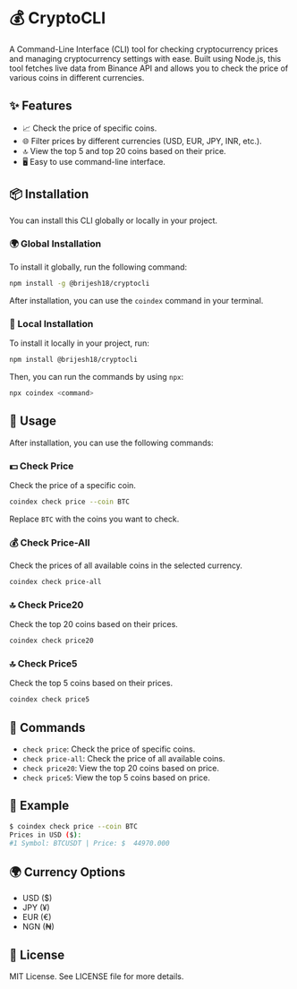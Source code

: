 # 💰 CryptoCLI

A Command-Line Interface (CLI) tool for checking cryptocurrency prices and managing cryptocurrency settings with ease. Built using Node.js, this tool fetches live data from Binance API and allows you to check the price of various coins in different currencies.

## ✨ Features

- 📈 Check the price of specific coins.
- 🌐 Filter prices by different currencies (USD, EUR, JPY, INR, etc.).
- 🔝 View the top 5 and top 20 coins based on their price.
- 🖥️ Easy to use command-line interface.

## 📦 Installation

You can install this CLI globally or locally in your project.

### 🌍 Global Installation

To install it globally, run the following command:

```bash
npm install -g @brijesh18/cryptocli
```

After installation, you can use the `coindex` command in your terminal.

### 📂 Local Installation

To install it locally in your project, run:

```bash
npm install @brijesh18/cryptocli
```

Then, you can run the commands by using `npx`:

```bash
npx coindex <command>
```

## 🚀 Usage

After installation, you can use the following commands:

### 💵 Check Price

Check the price of a specific coin.

```bash
coindex check price --coin BTC
```

Replace `BTC` with the coins you want to check.

### 💰 Check Price-All

Check the prices of all available coins in the selected currency.

```bash
coindex check price-all
```

### 🔝 Check Price20

Check the top 20 coins based on their prices.

```bash
coindex check price20
```

### 🔝 Check Price5

Check the top 5 coins based on their prices.

```bash
coindex check price5
```

## 📜 Commands

- `check price`: Check the price of specific coins.
- `check price-all`: Check the price of all available coins.
- `check price20`: View the top 20 coins based on price.
- `check price5`: View the top 5 coins based on price.

## 📝 Example

```bash
$ coindex check price --coin BTC
Prices in USD ($):
#1 Symbol: BTCUSDT | Price: $  44970.000
```

## 🌍 Currency Options

- USD ($)
- JPY (¥)
- EUR (€)
- NGN (₦)

## 📄 License

MIT License. See LICENSE file for more details.
